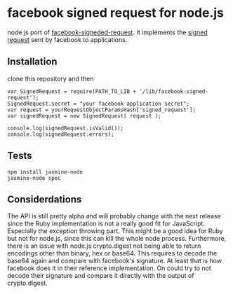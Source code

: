 # facebook signed request for node.js

node.js port of [facebook-signeded-request](https://github.com/wooga/facebook-signed-request).
It implements the [signed request](http://developers.facebook.com/docs/authentication/signed_request/) sent by facebook to applications.

## Installation

clone this repository and then

	var SignedRequest = require(PATH_TO_LIB + '/lib/facebook-signed-request');
  	SignedRequest.secret = "your facebook application secret";
  	var request = yourRequestObjectParamsHash['signed_request'];
  	var signedRequest = new SignedRequest( request );

  	console.log(signedRequest.isValid());
  	console.log(signedRequest.errors);

## Tests

	npm install jasmine-node
	jasmine-node spec

## Considerdations

The API is still pretty alpha and will probably change with the next release since the Ruby implementation is not a really good fit for JavaScript. Especially the exception throwing part. This might be a good idea for Ruby but not for node.js, since this can kill the whole node process. Furthermore, there is an issue with node.js crypto.digest not being able to return encodings other than binary, hex or base64. This requires to decode the base64 again and compare with facebook's signature. At least that is how facebook does it in their reference implementation. On could try to not decode their signature and compare it directly with the output of crypto.digest.


